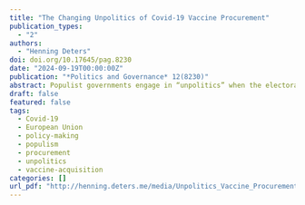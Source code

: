 ```yaml
---
title: "The Changing Unpolitics of Covid‐19 Vaccine Procurement"
publication_types:
  - "2"
authors:
  - "Henning Deters"
doi: doi.org/10.17645/pag.8230
date: "2024-09-19T00:00:00Z"
publication: "*Politics and Governance* 12(8230)"
abstract: Populist governments engage in “unpolitics” when the electoral incentives for doing so outweigh the distributive risks from policy failure. Studying the joint procurement of vaccines against Covid-19, I show that a group consisting of mostly populist governments led by Austria negotiated in bad faith, rejected compromise solutions, and obstructed joint problem-solving. They deployed these “unpolitical” tactics only once the legal framework for joint procurement was in place and the roll-out of the jointly ordered vaccines had begun. At this point, populist governments no longer faced the distributive risk of having limited access to affordable vaccines. By contrast, the electoral incentives for hard-nosed bargaining in bad faith increased, as the distributive issue of vaccine allocation became more salient and as populist governments came under pressure to deflect responsibility for having ordered insufficient vaccine doses.
draft: false
featured: false
tags:
  - Covid‐19
  - European Union
  - policy‐making
  - populism
  - procurement
  - unpolitics
  - vaccine‐acquisition
categories: []
url_pdf: "http://henning.deters.me/media/Unpolitics_Vaccine_Procurement.pdf"
---
```

